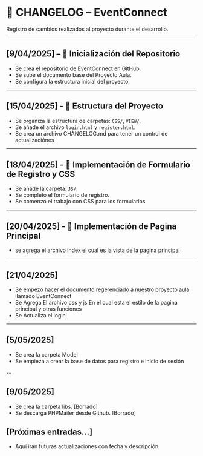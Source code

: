 # 📓 CHANGELOG – EventConnect

Registro de cambios realizados al proyecto durante el desarrollo.

---

## [9/04/2025] – 📁 Inicialización del Repositorio
- Se crea el repositorio de EventConnect en GitHub.
- Se sube el documento base del Proyecto Aula.
- Se configura la estructura inicial del proyecto.

---

## [15/04/2025] - 🧱 Estructura del Proyecto
- Se organiza la estructura de carpetas: `CSS/`, `VIEW/`.
- Se añade el archivo `login.html` y `register.html`.
- Se crea un archivo CHANGELOG.md para tener un control de actualizaciónes

---

## [18/04/2025] - 🎨 Implementación de Formulario de Registro y CSS
- Se añade la carpeta: `JS/`.
- Se completo el formulario de registro.
- Se comenzo el trabajo con CSS para los formularios

---

## [20/04/2025] - 🎨 Implementación de Pagina Principal
- se agrega el archivo index el cual es la vista de la pagina principal

---

## [21/04/2025] 
-  Se empezo hacer el documento regerenciado a nuestro proyecto aula llamado EventConnect
- Se Agrega El archivo css y js En el cual esta el estilo de la pagina principal y otras funciones
- Se Actualiza el login

---

## [5/05/2025] 
- Se crea la carpeta Model
- Se empieza a crear la base de datos para registro e inicio de sesión

--

## [9/05/2025]
- Se crea la carpeta libs. [Borrado]
- Se descarga PHPMailer desde Github. [Borrado]

## [Próximas entradas...]
- Aquí irán futuras actualizaciones con fecha y descripción.
